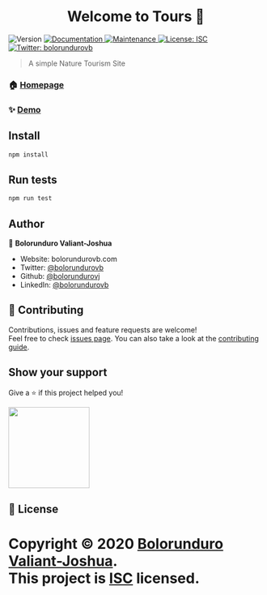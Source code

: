 <h1 align="center">Welcome to Tours 👋</h1>
<p>
  <img alt="Version" src="https://img.shields.io/badge/version-1.0.0-blue.svg?cacheSeconds=2592000" />
  <a href="https://github.com/bolorundurovj/Tours#readme" target="_blank">
    <img alt="Documentation" src="https://img.shields.io/badge/documentation-yes-brightgreen.svg" />
  </a>
  <a href="https://github.com/bolorundurovj/Tours/graphs/commit-activity" target="_blank">
    <img alt="Maintenance" src="https://img.shields.io/badge/Maintained%3F-yes-green.svg" />
  </a>
  <a href="https://github.com/bolorundurovj/Tours/blob/master/LICENSE" target="_blank">
    <img alt="License: ISC" src="https://img.shields.io/github/license/bolorundurovj/tours" />
  </a>
  <a href="https://twitter.com/bolorundurovb" target="_blank">
    <img alt="Twitter: bolorundurovb" src="https://img.shields.io/twitter/follow/bolorundurovb.svg?style=social" />
  </a>
</p>

> A simple Nature Tourism Site

### 🏠 [Homepage](https://github.com/bolorundurovj/Tours#readme)

### ✨ [Demo](github.com/bolorundurovj)

## Install

```sh
npm install
```

## Run tests

```sh
npm run test
```

## Author

👤 **Bolorunduro Valiant-Joshua**

* Website: bolorundurovb.com
* Twitter: [@bolorundurovb](https://twitter.com/bolorundurovb)
* Github: [@bolorundurovj](https://github.com/bolorundurovj)
* LinkedIn: [@bolorundurovb](https://linkedin.com/in/bolorundurovb)

## 🤝 Contributing

Contributions, issues and feature requests are welcome!<br />Feel free to check [issues page](https://github.com/bolorundurovj/Tours/issues). You can also take a look at the [contributing guide](https://github.com/bolorundurovj/Tours/blob/master/CONTRIBUTING.md).

## Show your support

Give a ⭐️ if this project helped you!

<a href="https://www.patreon.com/bolorundurovb">
  <img src="https://c5.patreon.com/external/logo/become_a_patron_button@2x.png" width="160">
</a>

## 📝 License

Copyright © 2020 [Bolorunduro Valiant-Joshua](https://github.com/bolorundurovj).<br />
This project is [ISC](https://github.com/bolorundurovj/Tours/blob/master/LICENSE) licensed.
=======

